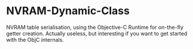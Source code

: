 # NVRAM-Dynamic-Class
NVRAM table serialisation, using the Objective-C Runtime for on-the-fly getter creation. 
Actually useless, but interesting if you want to get started with the ObjC internals.
